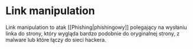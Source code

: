# Link manipulation
Link manipulation to atak [[Phishing|phishingowy]] polegający na wysłaniu linka do strony, który wygląda bardzo podobnie do oryginalnej strony, z malware lub które łączy do sieci hackera.